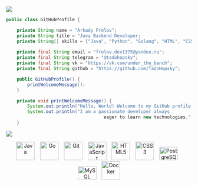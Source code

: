 
<img src = "https://user-images.githubusercontent.com/74038190/212284100-561aa473-3905-4a80-b561-0d28506553ee.gif"/>

```java
public class GitHubProfile {

    private String name = "Arkady Frolov";
    private String title = "Java Backend Developer;
    private String[] skills = {"Java", "Python", "Golang", "HTML", "CSS", "Git", "SQL"};
    
    private final String email = "frolov.dev1375@yandex.ru";
    private final String telegram = "@tadohopsky";
    private final String vk = "https://vk.com/under_the_bench";
    private final String github = "https://github.com/TadoHopsky";

    public GitHubProfile() {
        printWelcomeMessage();
    }

    private void printWelcomeMessage() {
        System.out.println("Hello, World! Welcome to my GitHub profile.");
        System.out.println("I am a passionate developer always
                                     eager to learn new technologies.");
    }
```
<img src = "https://user-images.githubusercontent.com/74038190/212284100-561aa473-3905-4a80-b561-0d28506553ee.gif"/>
<p align="center"> <a href="https://www.oracle.com/java/" target="_blank" rel="noreferrer"><img src="https://raw.githubusercontent.com/danielcranney/readme-generator/main/public/icons/skills/java-colored.svg" width="50" height="50" alt="Java" /></a>   &ensp;   <a href="https://go.dev/doc/" target="_blank" rel="noreferrer"><img src="https://raw.githubusercontent.com/danielcranney/readme-generator/main/public/icons/skills/go-colored.svg" width="50" height="50" alt="Go" /></a>   &ensp;    <a href="https://git-scm.com/" target="_blank" rel="noreferrer"><img src="https://raw.githubusercontent.com/danielcranney/readme-generator/main/public/icons/skills/git-colored.svg" width="50" height="50" alt="Git" /></a>    &ensp;  <a href="https://developer.mozilla.org/en-US/docs/Web/JavaScript" target="_blank" rel="noreferrer"><img src="https://raw.githubusercontent.com/danielcranney/readme-generator/main/public/icons/skills/javascript-colored.svg" width="50" height="50" alt="JavaScript" /></a>   &ensp;   <a href="https://developer.mozilla.org/en-US/docs/Glossary/HTML5" target="_blank" rel="noreferrer"><img src="https://raw.githubusercontent.com/danielcranney/readme-generator/main/public/icons/skills/html5-colored.svg" width="50" height="50" alt="HTML5" /></a>   &ensp;   <a href="https://www.w3.org/TR/CSS/#css" target="_blank" rel="noreferrer"><img src="https://raw.githubusercontent.com/danielcranney/readme-generator/main/public/icons/skills/css3-colored.svg" width="50" height="50" alt="CSS3" /></a>   &ensp;   <a href="https://www.postgresql.org/" target="_blank" rel="noreferrer"><img src="https://raw.githubusercontent.com/danielcranney/readme-generator/main/public/icons/skills/postgresql-colored.svg" width="50" height="36" alt="PostgreSQL" /></a>  &ensp;    <a href="https://www.mysql.com/" target="_blank" rel="noreferrer"><img src="https://raw.githubusercontent.com/danielcranney/readme-generator/main/public/icons/skills/mysql-colored.svg" width="50" height="36" alt="MySQL" /></a>   &ensp;   <a href="https://www.docker.com/" target="_blank" rel="noreferrer"><img src="https://raw.githubusercontent.com/danielcranney/readme-generator/main/public/icons/skills/docker-colored.svg" width="50" height="50" alt="Docker" /></a>  </p>


